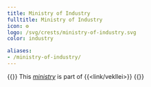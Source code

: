 ```yaml
---
title: Ministry of Industry
fulltitle: Ministry of Industry
icon: ⚙️
logo: /svg/crests/ministry-of-industry.svg
color: industry

aliases:
- /ministry-of-industry/
---
```

{{<note series>}}
 This *[ministry](/ministries/)* is part of {{<link/vekllei>}}
{{</note>}}